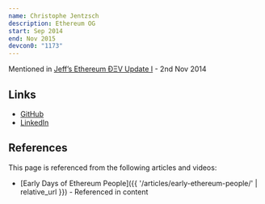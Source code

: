 ```yaml
---
name: Christophe Jentzsch
description: Ethereum OG
start: Sep 2014
end: Nov 2015
devcon0: "1173"
---
```


Mentioned in [Jeff’s Ethereum ÐΞV Update I](https://blog.ethereum.org/2014/11/02/jeffs-ethereum-dev-update) - 2nd Nov 2014

## Links
- [GitHub](https://github.com/CJentzsch)
- [LinkedIn](https://www.linkedin.com/in/cjentzsch/)

## References

This page is referenced from the following articles and videos:

- [Early Days of Ethereum People]({{ '/articles/early-ethereum-people/' | relative_url }}) - Referenced in content
